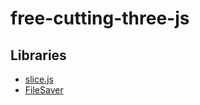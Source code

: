 # free-cutting-three-js

## Libraries
- [slice.js](http://tdhooper.github.io/threejs-slice-geometry/build/slice.min.js)
- [FileSaver](https://github.com/eligrey/FileSaver.js/)
